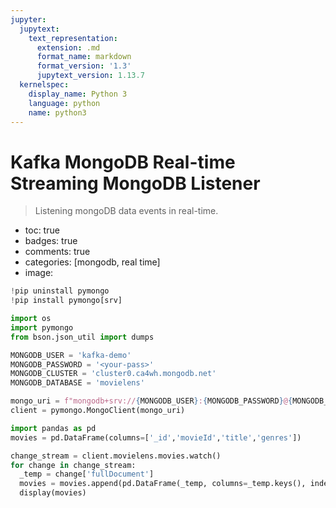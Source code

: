 ```yaml
---
jupyter:
  jupytext:
    text_representation:
      extension: .md
      format_name: markdown
      format_version: '1.3'
      jupytext_version: 1.13.7
  kernelspec:
    display_name: Python 3
    language: python
    name: python3
---
```


<!-- #region id="jX4a2Mj0LNef" -->
# Kafka MongoDB Real-time Streaming MongoDB Listener
> Listening mongoDB data events in real-time.

- toc: true
- badges: true
- comments: true
- categories: [mongodb, real time]
- image: 
<!-- #endregion -->

```python colab={"base_uri": "https://localhost:8080/"} id="fIk1Q3gTuAlw" outputId="799cf775-ec13-4c20-ca9f-018b6ece7ca3"
!pip uninstall pymongo
!pip install pymongo[srv]
```

```python id="PEMdGJpYuEd4"
import os
import pymongo
from bson.json_util import dumps

MONGODB_USER = 'kafka-demo'
MONGODB_PASSWORD = '<your-pass>'
MONGODB_CLUSTER = 'cluster0.ca4wh.mongodb.net'
MONGODB_DATABASE = 'movielens'

mongo_uri = f"mongodb+srv://{MONGODB_USER}:{MONGODB_PASSWORD}@{MONGODB_CLUSTER}/{MONGODB_DATABASE}?retryWrites=true&w=majority"
client = pymongo.MongoClient(mongo_uri)
```

```python id="3qT-btVF3Q-F"
import pandas as pd
movies = pd.DataFrame(columns=['_id','movieId','title','genres'])
```

```python colab={"base_uri": "https://localhost:8080/", "height": 80} id="qCvUib_euNGA" outputId="f45485da-8f84-4bc2-a8af-14a830a14e84"
change_stream = client.movielens.movies.watch()
for change in change_stream:
  _temp = change['fullDocument']
  movies = movies.append(pd.DataFrame(_temp, columns=_temp.keys(), index=[0]), ignore_index=True)
  display(movies)
```
